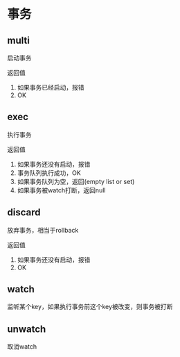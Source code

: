 # 事务

## multi 

启动事务

返回值

1. 如果事务已经启动，报错
2. OK

## exec

执行事务

返回值

1. 如果事务还没有启动，报错
2. 事务队列执行成功，OK
3. 如果事务队列为空，返回(empty list or set)
4. 如果事务被watch打断，返回null

## discard

放弃事务，相当于rollback

返回值

1. 如果事务还没有启动，报错
2. OK

## watch

监听某个key，如果执行事务前这个key被改变，则事务被打断

## unwatch

取消watch
